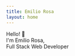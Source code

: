 ```yaml
---
title: Emilio Rosa
layout: home
---
```


<div class="w-100 text-end">
  
Hello! 👋 <br/>
I'm Emilio Rosa, 
<br/>
Full Stack Web Developer

</div>
